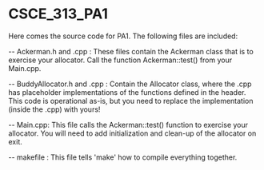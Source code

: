 # CSCE_313_PA1

Here comes the source code for PA1. The following files are included:

-- Ackerman.h and .cpp : These files contain the Ackerman class that is to exercise your allocator. Call the function Ackerman::test() from your Main.cpp.

-- BuddyAllocator.h and .cpp : Contain the Allocator class, where the .cpp has placeholder implementations of the functions defined in the header. This code is operational as-is, but you need to replace the implementation (inside the .cpp) with yours!

-- Main.cpp: This file calls the Ackerman::test() function to exercise your allocator. You will need to add initialization and clean-up of the allocator on exit.

-- makefile : This file tells 'make' how to compile everything together.
